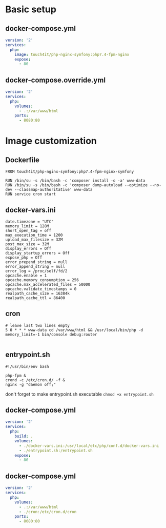 # Basic setup

## docker-compose.yml

```yaml
version: '2'
services:
  php:
    image: touch4it/php-nginx-symfony:php7.4-fpm-nginx
    expose:
      - 80
```

## docker-compose.override.yml

```yaml
version: '2'
services:
  php:
    volumes:
      - .:/var/www/html
    ports:
      - 8080:80
```

# Image customization

## Dockerfile

```
FROM touch4it/php-nginx-symfony:php7.4-fpm-nginx-symfony

RUN /bin/su -s /bin/bash -c 'composer install -o -a' www-data
RUN /bin/su -s /bin/bash -c 'composer dump-autoload --optimize --no-dev --classmap-authoritative' www-data
RUN service cron start
```

## docker-vars.ini

```
date.timezone = "UTC"
memory_limit = 128M
short_open_tag = off
max_execution_time = 1200
upload_max_filesize = 32M
post_max_size = 32M
display_errors = Off
display_startup_errors = Off
expose_php = Off
error_prepend_string = null
error_append_string = null
error_log = /proc/self/fd/2
opcache.enable = 1
opcache.memory_consumption = 256
opcache.max_accelerated_files = 50000
opcache.validate_timestamps = 0
realpath_cache_size = 16384k
realpath_cache_ttl = 86400
```

## cron

```
# leave last two lines empty
5 0 * * * www-data cd /var/www/html && /usr/local/bin/php -d memory_limit=-1 bin/console debug:router


```

## entrypoint.sh

```
#!/usr/bin/env bash

php-fpm &
crond -c /etc/cron.d/ -f &
nginx -g "daemon off;"

```

don't forget to make entrypoint.sh executable `chmod +x entrypoint.sh`

## docker-compose.yml

```yaml
version: '2'
services:
  php:
    build: .
    volumes:
      - ./docker-vars.ini:/usr/local/etc/php/conf.d/docker-vars.ini
      - ./entrypoint.sh:/entrypoint.sh
    expose:
      - 80
```

## docker-compose.yml

```yaml
version: '2'
services:
  php:
    volumes:
      - .:/var/www/html
      - ./cron:/etc/cron.d/cron
    ports:
      - 8080:80
```
